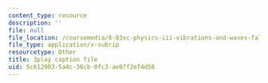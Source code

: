 ```yaml
---
content_type: resource
description: ''
file: null
file_location: /coursemedia/8-03sc-physics-iii-vibrations-and-waves-fall-2016/5c6129035a4c36cb0fc3ae07f2ef4d58_T2n6fVybLcU.srt
file_type: application/x-subrip
resourcetype: Other
title: 3play caption file
uid: 5c612903-5a4c-36cb-0fc3-ae07f2ef4d58
---
```

